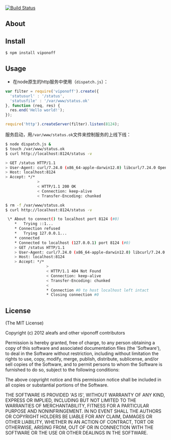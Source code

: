 [![Build Status](https://secure.travis-ci.org/aleafs/viponoff.png?branch=master)](http://travis-ci.org/aleafs/viponoff)

## About

## Install

```bash
$ npm install viponoff
```

## Usage


* 在node原生的http服务中使用（`dispatch.js`）：

```javascript
var filter = require('viponoff').create({
  'statusurl' : '/status',
  'statusfile' : '/var/www/status.ok'
}, function (req, res) {
  res.end('Hello world!');
});

require('http').createServer(filter).listen(8124);

```

服务启动，用`/var/www/status.ok`文件来控制服务的上线下线：
```bash
$ node dispatch.js &
$ touch /var/www/status.ok
$ curl http://localhost:8124/status -v

> GET /status HTTP/1.1
> User-Agent: curl/7.24.0 (x86_64-apple-darwin12.0) libcurl/7.24.0 OpenSSL/0.9.8r zlib/1.2.5
> Host: localhost:8124
> Accept: */*
			  > 
			  < HTTP/1.1 200 OK
			  < Connection: keep-alive
			  < Transfer-Encoding: chunked

$ rm -f /var/www/status.ok
$ curl http://localhost:8124/status -v

 \* About to connect() to localhost port 8124 (#0)
	*   Trying ::1...
	* Connection refused
	*   Trying 127.0.0.1...
	* connected
	* Connected to localhost (127.0.0.1) port 8124 (#0)
	> GET /status HTTP/1.1
	> User-Agent: curl/7.24.0 (x86_64-apple-darwin12.0) libcurl/7.24.0 OpenSSL/0.9.8r zlib/1.2.5
	> Host: localhost:8124
	> Accept: */*
				  > 
				  < HTTP/1.1 404 Not Found
				  < Connection: keep-alive
				  < Transfer-Encoding: chunked
				  < 
				  * Connection #0 to host localhost left intact
				  * Closing connection #0
```

## License

(The MIT License)

Copyright (c) 2012 aleafs and other viponoff contributors

Permission is hereby granted, free of charge, to any person obtaining
a copy of this software and associated documentation files (the
'Software'), to deal in the Software without restriction, including
without limitation the rights to use, copy, modify, merge, publish,
distribute, sublicense, and/or sell copies of the Software, and to
permit persons to whom the Software is furnished to do so, subject to
the following conditions:

The above copyright notice and this permission notice shall be
included in all copies or substantial portions of the Software.

THE SOFTWARE IS PROVIDED 'AS IS', WITHOUT WARRANTY OF ANY KIND,
EXPRESS OR IMPLIED, INCLUDING BUT NOT LIMITED TO THE WARRANTIES OF
MERCHANTABILITY, FITNESS FOR A PARTICULAR PURPOSE AND NONINFRINGEMENT.
IN NO EVENT SHALL THE AUTHORS OR COPYRIGHT HOLDERS BE LIABLE FOR ANY
CLAIM, DAMAGES OR OTHER LIABILITY, WHETHER IN AN ACTION OF CONTRACT,
TORT OR OTHERWISE, ARISING FROM, OUT OF OR IN CONNECTION WITH THE
SOFTWARE OR THE USE OR OTHER DEALINGS IN THE SOFTWARE.
